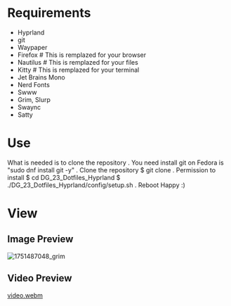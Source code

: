 # Requirements
- Hyprland
- git
- Waypaper
- Firefox # This is remplazed for your browser
- Nautilus # This is remplazed for your files
- Kitty # This is remplazed for your terminal
- Jet Brains Mono
- Nerd Fonts
- Swww
- Grim, Slurp
- Swaync
- Satty
# Use
What is needed is to clone the repository
. You need install git on Fedora is "sudo dnf install git -y"
. Clone the repository
$ git clone 
. Permission to install 
$ cd DG_23_Dotfiles_Hyprland
$ ./DG_23_Dotfiles_Hyprland/config/setup.sh 
. Reboot
Happy :)
# View
## Image Preview
![1751487048_grim](https://github.com/user-attachments/assets/142539e7-42fa-4b08-9b62-5585f10e0568)
## Video Preview
[video.webm](https://github.com/user-attachments/assets/e9385092-a9bc-493d-bb8c-4478d0281a42)


